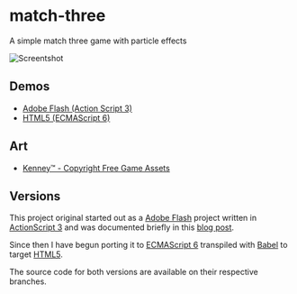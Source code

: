 # match-three

A simple match three game with particle effects

![Screentshot][screenshot]

## Demos

- [Adobe Flash (Action Script 3)][demo-flash]
- [HTML5 (ECMAScript 6)][demo-html5]

## Art

- [Kenney&trade; - Copyright Free Game Assets][art]

## Versions

This project original started out as a [Adobe Flash][flash] project written in [ActionScript 3][as3] and was documented briefly in this [blog post][blog].

Since then I have begun porting it to [ECMAScript 6][es6] transpiled with [Babel][babel] to target [HTML5][html5].

The source code for both versions are available on their respective branches.

[screenshot]: http://www.caffeinatednightmare.com/blog/wp-content/uploads/2014/12/screenshot.png
[demo-flash]: http://www.caffeinatednightmare.com/games/match-three/
[demo-html5]: http://synthecypher.github.io/match-three/
[art]:        http://kenney.nl/assets/
[flash]:      http://www.adobe.com/uk/products/flashplayer.html
[as3]:        http://www.adobe.com/devnet/actionscript/learning.html
[blog]:       http://www.caffeinatednightmare.com/match-three/
[es6]:        http://www.ecma-international.org/ecma-262/6.0/
[babel]:      https://github.com/babel/babel/
[html5]:      https://www.w3.org/TR/html5/
